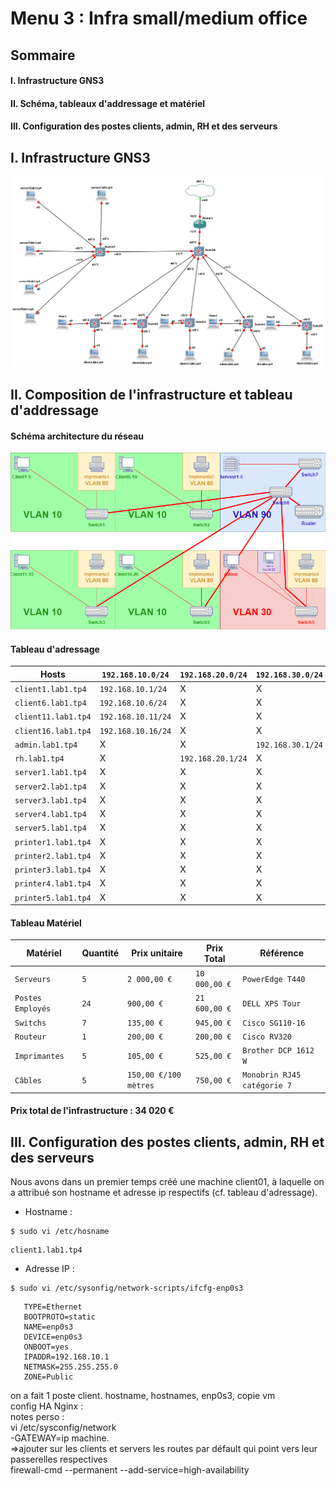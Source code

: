 # Menu 3 : Infra small/medium office

## Sommaire
   #### I. Infrastructure GNS3
   #### II. Schéma, tableaux d'addressage et matériel
   #### III. Configuration des postes clients, admin, RH et des serveurs
    
##      I. Infrastructure GNS3 
![Screenshot_1](https://github.com/KyoshinSan/B2-CCNA/blob/master/tp/4/infragns3.png)

##      II. Composition de l'infrastructure et tableau d'addressage 

#### Schéma architecture du réseau
![Screenshot_2](https://github.com/KyoshinSan/B2-CCNA/blob/master/tp/4/archi.png)

#### Tableau d'adressage

| Hosts | `192.168.10.0/24` | `192.168.20.0/24` |	`192.168.30.0/24` |	`192.168.80/24` | `192.168.90.0/24` | 
| ---------------- | ----------- | ----------- | ------------ | ------------ | ------------ | 
| `client1.lab1.tp4` | `192.168.10.1/24`| X           | X            | X            | X |
| `client6.lab1.tp4` | `192.168.10.6/24`| X           | X            | X            | X | 
| `client11.lab1.tp4`| `192.168.10.11/24`| X           | X            | X            | X |
| `client16.lab1.tp4`| `192.168.10.16/24`| X           | X            | X            | X |
| `admin.lab1.tp4` | X           | X           | `192.168.30.1/24` | X            | X |
| `rh.lab1.tp4` | X           | `192.168.20.1/24` | X            | X           | X |
| `server1.lab1.tp4` | X           | X           | X            | X            | `192.168.90.1/24` |
| `server2.lab1.tp4` | X           | X           | X            | X            | `192.168.90.2/24` |  
| `server3.lab1.tp4` | X           | X           | X            | X            | `192.168.90.3/24` |
| `server4.lab1.tp4` | X           | X           | X            | X            | `192.168.90.4/24` |
| `server5.lab1.tp4` | X           | X           | X            | X            | `192.168.90.5/24` |
| `printer1.lab1.tp4` | X           | X           | X            | `192.168.80.1/24` | X |
| `printer2.lab1.tp4` | X           | X           | X            | `192.168.80.2/24` | X |
| `printer3.lab1.tp4` | X           | X           | X            | `192.168.80.3/24` | X |
| `printer4.lab1.tp4` | X           | X           | X            | `192.168.80.4/24` | X |
| `printer5.lab1.tp4` | X           | X           | X            | `192.168.80.5/24` | X |


#### Tableau Matériel

| Matériel | Quantité | Prix unitaire | Prix Total | Référence |
| ---------------- | ----------- | ----------- | ----------- | ----------- |
| `Serveurs` | `5` | `2 000,00 €` | `10 000,00 €` | `PowerEdge T440` |
| `Postes Employés` | `24` | `900,00 €` | `21 600,00 €` | `DELL XPS Tour` |
| `Switchs` | `7` | `135,00 €` | `945,00 €` | `Cisco SG110-16` |
| `Routeur` | `1` | `200,00 €` | `200,00 €` | `Cisco RV320` |
| `Imprimantes` | `5` | `105,00 €` | `525,00 €` | `Brother DCP 1612 W` |
| `Câbles` | `5` | `150,00 €/100 mètres` | `750,00 €` | `Monobrin RJ45 catégorie 7` |

#### Prix total de l'infrastructure : 34 020 €

##      III. Configuration des postes clients, admin, RH et des serveurs

Nous avons dans un premier temps créé une machine client01, à laquelle on a attribué son hostname et adresse ip respectifs (cf. tableau d'adressage).
- Hostname : 
``` 
$ sudo vi /etc/hosname
```
```
client1.lab1.tp4
```
- Adresse IP :
```
$ sudo vi /etc/sysonfig/network-scripts/ifcfg-enp0s3
```
```
   TYPE=Ethernet
   BOOTPROTO=static
   NAME=enp0s3
   DEVICE=enp0s3
   ONBOOT=yes
   IPADDR=192.168.10.1
   NETMASK=255.255.255.0
   ZONE=Public
```
on a fait 1 poste client. hostname, hostnames, enp0s3, copie vm<br />
config HA Nginx :<br />
notes perso : <br />
vi /etc/sysconfig/network<br />
-GATEWAY=ip machine.<br />
=>ajouter sur les clients et servers les routes par défault qui point vers leur passerelles respectives<br />
firewall-cmd --permanent --add-service=high-availability<br />

